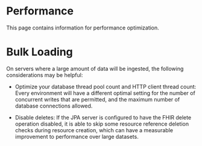 # Performance

This page contains information for performance optimization.

# Bulk Loading

On servers where a large amount of data will be ingested, the following considerations may be helpful:

* Optimize your database thread pool count and HTTP client thread count: Every environment will have a different optimal setting for the number of concurrent writes that are permitted, and the maximum number of database connections allowed. 

* Disable deletes: If the JPA server is configured to have the FHIR delete operation disabled, it is able to skip some resource reference deletion checks during resource creation, which can have a measurable improvement to performance over large datasets. 
